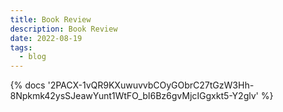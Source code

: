 ```yaml
---
title: Book Review
description: Book Review
date: 2022-08-19
tags:
  - blog
---
```

<body style="margin:0">
{% docs '2PACX-1vQR9KXuwuvvbCOyGObrC27tGzW3Hh-8Npkmk42ysSJeawYunt1WtFO_bI6Bz6gvMjcIGgxkt5-Y2glv' %}